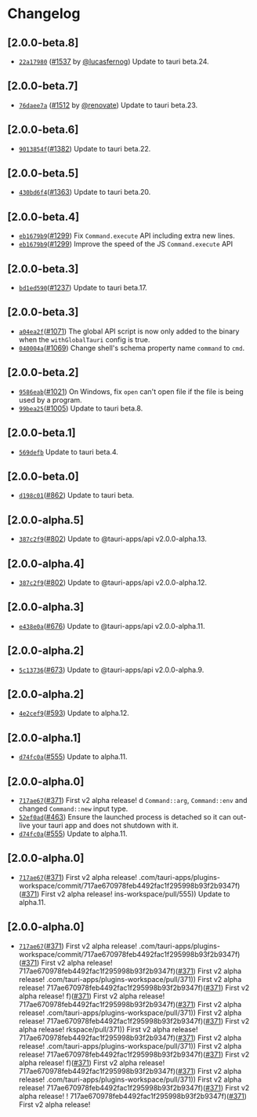# Changelog

## \[2.0.0-beta.8]

-   [`22a17980`](https://github.com/tauri-apps/plugins-workspace/commit/22a17980ff4f6f8c40adb1b8f4ffc6dae2fe7e30)
    ([#1537](https://github.com/tauri-apps/plugins-workspace/pull/1537) by
    [@lucasfernog](https://github.com/tauri-apps/plugins-workspace/../../lucasfernog))
    Update to tauri beta.24.

## \[2.0.0-beta.7]

-   [`76daee7a`](https://github.com/tauri-apps/plugins-workspace/commit/76daee7aafece34de3092c86e531cf9eb1138989)
    ([#1512](https://github.com/tauri-apps/plugins-workspace/pull/1512) by
    [@renovate](https://github.com/tauri-apps/plugins-workspace/../../renovate))
    Update to tauri beta.23.

## \[2.0.0-beta.6]

-   [`9013854f`](https://github.com/tauri-apps/plugins-workspace/commit/9013854f42a49a230b9dbb9d02774765528a923f)([#1382](https://github.com/tauri-apps/plugins-workspace/pull/1382))
    Update to tauri beta.22.

## \[2.0.0-beta.5]

-   [`430bd6f4`](https://github.com/tauri-apps/plugins-workspace/commit/430bd6f4f379bee5d232ae6b098ae131db7f178a)([#1363](https://github.com/tauri-apps/plugins-workspace/pull/1363))
    Update to tauri beta.20.

## \[2.0.0-beta.4]

-   [`eb1679b9`](https://github.com/tauri-apps/plugins-workspace/commit/eb1679b99780e5d2b867f5649a1ccc2f3f70ab56)([#1299](https://github.com/tauri-apps/plugins-workspace/pull/1299))
    Fix `Command.execute` API including extra new lines.
-   [`eb1679b9`](https://github.com/tauri-apps/plugins-workspace/commit/eb1679b99780e5d2b867f5649a1ccc2f3f70ab56)([#1299](https://github.com/tauri-apps/plugins-workspace/pull/1299))
    Improve the speed of the JS `Command.execute` API

## \[2.0.0-beta.3]

-   [`bd1ed590`](https://github.com/tauri-apps/plugins-workspace/commit/bd1ed5903ffcce5500310dac1e59e8c67674ef1e)([#1237](https://github.com/tauri-apps/plugins-workspace/pull/1237))
    Update to tauri beta.17.

## \[2.0.0-beta.3]

-   [`a04ea2f`](https://github.com/tauri-apps/plugins-workspace/commit/a04ea2f38294d5a3987578283badc8eec87a7752)([#1071](https://github.com/tauri-apps/plugins-workspace/pull/1071))
    The global API script is now only added to the binary when the
    `withGlobalTauri` config is true.
-   [`040004a`](https://github.com/tauri-apps/plugins-workspace/commit/040004a6b9fbb89161d1b5764d79428dfe693776)([#1069](https://github.com/tauri-apps/plugins-workspace/pull/1069))
    Change shell's schema property name `command` to `cmd`.

## \[2.0.0-beta.2]

-   [`9586eab`](https://github.com/tauri-apps/plugins-workspace/commit/9586eabd5a96673e4d976757777f470ae358d68a)([#1021](https://github.com/tauri-apps/plugins-workspace/pull/1021))
    On Windows, fix `open` can't open file if the file is being used by a
    program.
-   [`99bea25`](https://github.com/tauri-apps/plugins-workspace/commit/99bea2559c2c0648c2519c50a18cd124dacef57b)([#1005](https://github.com/tauri-apps/plugins-workspace/pull/1005))
    Update to tauri beta.8.

## \[2.0.0-beta.1]

-   [`569defb`](https://github.com/tauri-apps/plugins-workspace/commit/569defbe9492e38938554bb7bdc1be9151456d21)
    Update to tauri beta.4.

## \[2.0.0-beta.0]

-   [`d198c01`](https://github.com/tauri-apps/plugins-workspace/commit/d198c014863ee260cb0de88a14b7fc4356ef7474)([#862](https://github.com/tauri-apps/plugins-workspace/pull/862))
    Update to tauri beta.

## \[2.0.0-alpha.5]

-   [`387c2f9`](https://github.com/tauri-apps/plugins-workspace/commit/387c2f9e0ce4c75c07ffa3fd76391a25b58f5daf)([#802](https://github.com/tauri-apps/plugins-workspace/pull/802))
    Update to @tauri-apps/api v2.0.0-alpha.13.

## \[2.0.0-alpha.4]

-   [`387c2f9`](https://github.com/tauri-apps/plugins-workspace/commit/387c2f9e0ce4c75c07ffa3fd76391a25b58f5daf)([#802](https://github.com/tauri-apps/plugins-workspace/pull/802))
    Update to @tauri-apps/api v2.0.0-alpha.12.

## \[2.0.0-alpha.3]

-   [`e438e0a`](https://github.com/tauri-apps/plugins-workspace/commit/e438e0a62d4b430a5159f05f13ecd397dd891a0d)([#676](https://github.com/tauri-apps/plugins-workspace/pull/676))
    Update to @tauri-apps/api v2.0.0-alpha.11.

## \[2.0.0-alpha.2]

-   [`5c13736`](https://github.com/tauri-apps/plugins-workspace/commit/5c137365c60790e8d4037d449e8237aa3fffdab0)([#673](https://github.com/tauri-apps/plugins-workspace/pull/673))
    Update to @tauri-apps/api v2.0.0-alpha.9.

## \[2.0.0-alpha.2]

-   [`4e2cef9`](https://github.com/tauri-apps/plugins-workspace/commit/4e2cef9b702bbbb9cf4ee17de50791cb21f1b2a4)([#593](https://github.com/tauri-apps/plugins-workspace/pull/593))
    Update to alpha.12.

## \[2.0.0-alpha.1]

-   [`d74fc0a`](https://github.com/tauri-apps/plugins-workspace/commit/d74fc0a097996e90a37be8f57d50b7d1f6ca616f)([#555](https://github.com/tauri-apps/plugins-workspace/pull/555))
    Update to alpha.11.

## \[2.0.0-alpha.0]

-   [`717ae67`](https://github.com/tauri-apps/plugins-workspace/commit/717ae670978feb4492fac1f295998b93f2b9347f)([#371](https://github.com/tauri-apps/plugins-workspace/pull/371))
    First v2 alpha release! d `Command::arg`, `Command::env` and changed
    `Command::new` input type.
-   [`52ef0ad`](https://github.com/tauri-apps/plugins-workspace/commit/52ef0addd84a1737a4e1a4b07113a30d3d496fa1)([#463](https://github.com/tauri-apps/plugins-workspace/pull/463))
    Ensure the launched process is detached so it can out-live your tauri app
    and does not shutdown with it.
-   [`d74fc0a`](https://github.com/tauri-apps/plugins-workspace/commit/d74fc0a097996e90a37be8f57d50b7d1f6ca616f)([#555](https://github.com/tauri-apps/plugins-workspace/pull/555))
    Update to alpha.11.

## \[2.0.0-alpha.0]

-   [`717ae67`](https://github.com/tauri-apps/plugins-workspace/commit/717ae670978feb4492fac1f295998b93f2b9347f)([#371](https://github.com/tauri-apps/plugins-workspace/pull/371))
    First v2 alpha release!
    .com/tauri-apps/plugins-workspace/commit/717ae670978feb4492fac1f295998b93f2b9347f)([#371](https://github.com/tauri-apps/plugins-workspace/pull/371))
    First v2 alpha release! ins-workspace/pull/555)) Update to alpha.11.

## \[2.0.0-alpha.0]

-   [`717ae67`](https://github.com/tauri-apps/plugins-workspace/commit/717ae670978feb4492fac1f295998b93f2b9347f)([#371](https://github.com/tauri-apps/plugins-workspace/pull/371))
    First v2 alpha release!
    .com/tauri-apps/plugins-workspace/commit/717ae670978feb4492fac1f295998b93f2b9347f)([#371](https://github.com/tauri-apps/plugins-workspace/pull/371))
    First v2 alpha release!
    717ae670978feb4492fac1f295998b93f2b9347f)([#371](https://github.com/tauri-apps/plugins-workspace/pull/371))
    First v2 alpha release! .com/tauri-apps/plugins-workspace/pull/371)) First
    v2 alpha release!
    717ae670978feb4492fac1f295998b93f2b9347f)([#371](https://github.com/tauri-apps/plugins-workspace/pull/371))
    First v2 alpha release!
    f)([#371](https://github.com/tauri-apps/plugins-workspace/pull/371)) First
    v2 alpha release!
    717ae670978feb4492fac1f295998b93f2b9347f)([#371](https://github.com/tauri-apps/plugins-workspace/pull/371))
    First v2 alpha release! .com/tauri-apps/plugins-workspace/pull/371)) First
    v2 alpha release!
    717ae670978feb4492fac1f295998b93f2b9347f)([#371](https://github.com/tauri-apps/plugins-workspace/pull/371))
    First v2 alpha release! rkspace/pull/371)) First v2 alpha release!
    717ae670978feb4492fac1f295998b93f2b9347f)([#371](https://github.com/tauri-apps/plugins-workspace/pull/371))
    First v2 alpha release! .com/tauri-apps/plugins-workspace/pull/371)) First
    v2 alpha release!
    717ae670978feb4492fac1f295998b93f2b9347f)([#371](https://github.com/tauri-apps/plugins-workspace/pull/371))
    First v2 alpha release!
    f)([#371](https://github.com/tauri-apps/plugins-workspace/pull/371)) First
    v2 alpha release!
    717ae670978feb4492fac1f295998b93f2b9347f)([#371](https://github.com/tauri-apps/plugins-workspace/pull/371))
    First v2 alpha release! .com/tauri-apps/plugins-workspace/pull/371)) First
    v2 alpha release!
    717ae670978feb4492fac1f295998b93f2b9347f)([#371](https://github.com/tauri-apps/plugins-workspace/pull/371))
    First v2 alpha release! !
    717ae670978feb4492fac1f295998b93f2b9347f)([#371](https://github.com/tauri-apps/plugins-workspace/pull/371))
    First v2 alpha release!
